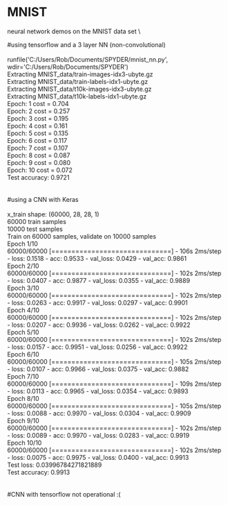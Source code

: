 # MNIST
neural network demos on the MNIST data set \

#using tensorflow and a 3 layer NN (non-convolutional)\
\
runfile('C:/Users/Rob/Documents/SPYDER/mnist_nn.py', wdir='C:/Users/Rob/Documents/SPYDER')\
Extracting MNIST_data/train-images-idx3-ubyte.gz\
Extracting MNIST_data/train-labels-idx1-ubyte.gz\
Extracting MNIST_data/t10k-images-idx3-ubyte.gz\
Extracting MNIST_data/t10k-labels-idx1-ubyte.gz\
Epoch: 1 cost = 0.704\
Epoch: 2 cost = 0.257\
Epoch: 3 cost = 0.195\
Epoch: 4 cost = 0.161\
Epoch: 5 cost = 0.135\
Epoch: 6 cost = 0.117\
Epoch: 7 cost = 0.107\
Epoch: 8 cost = 0.087\
Epoch: 9 cost = 0.080\
Epoch: 10 cost = 0.072\
Test accuracy:  0.9721\
\
\
#using a CNN with Keras\
\
x_train shape: (60000, 28, 28, 1)\
60000 train samples\
10000 test samples\
Train on 60000 samples, validate on 10000 samples\
Epoch 1/10\
60000/60000 [==============================] - 106s 2ms/step - loss: 0.1518 - acc: 0.9533 - val_loss: 0.0429 - val_acc: 0.9861\
Epoch 2/10\
60000/60000 [==============================] - 102s 2ms/step - loss: 0.0407 - acc: 0.9877 - val_loss: 0.0355 - val_acc: 0.9889\
Epoch 3/10\
60000/60000 [==============================] - 102s 2ms/step - loss: 0.0263 - acc: 0.9917 - val_loss: 0.0297 - val_acc: 0.9901\
Epoch 4/10\
60000/60000 [==============================] - 102s 2ms/step - loss: 0.0207 - acc: 0.9936 - val_loss: 0.0262 - val_acc: 0.9922\
Epoch 5/10\
60000/60000 [==============================] - 102s 2ms/step - loss: 0.0157 - acc: 0.9951 - val_loss: 0.0256 - val_acc: 0.9922\
Epoch 6/10\
60000/60000 [==============================] - 105s 2ms/step - loss: 0.0107 - acc: 0.9966 - val_loss: 0.0375 - val_acc: 0.9882\
Epoch 7/10\
60000/60000 [==============================] - 109s 2ms/step - loss: 0.0113 - acc: 0.9965 - val_loss: 0.0354 - val_acc: 0.9893\
Epoch 8/10\
60000/60000 [==============================] - 105s 2ms/step - loss: 0.0088 - acc: 0.9970 - val_loss: 0.0304 - val_acc: 0.9909\
Epoch 9/10\
60000/60000 [==============================] - 102s 2ms/step - loss: 0.0089 - acc: 0.9970 - val_loss: 0.0283 - val_acc: 0.9919\
Epoch 10/10\
60000/60000 [==============================] - 102s 2ms/step - loss: 0.0075 - acc: 0.9975 - val_loss: 0.0400 - val_acc: 0.9913\
Test loss: 0.03996784271821889\
Test accuracy: 0.9913\
\
\
#CNN with tensorflow not operational :(
